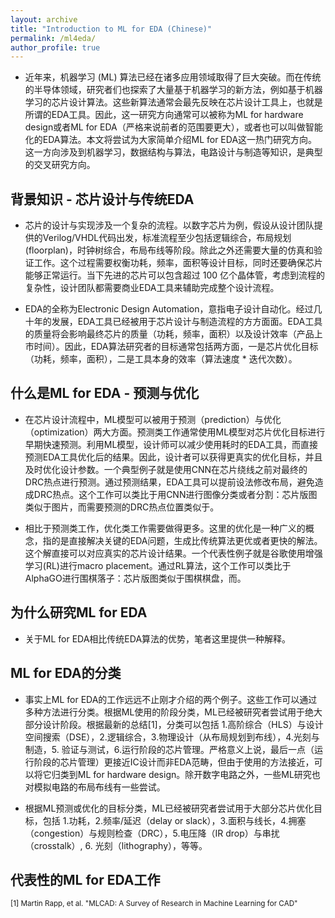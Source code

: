 ```yaml
---
layout: archive
title: "Introduction to ML for EDA (Chinese)"
permalink: /ml4eda/
author_profile: true
---
```


* 近年来，机器学习 (ML) 算法已经在诸多应用领域取得了巨大突破。而在传统的半导体领域，研究者们也探索了大量基于机器学习的新方法，例如基于机器学习的芯片设计算法。这些新算法通常会最先反映在芯片设计工具上，也就是所谓的EDA工具。因此，这一研究方向通常可以被称为ML for hardware design或者ML for EDA（严格来说前者的范围要更大），或者也可以叫做智能化的EDA算法。本文将尝试为大家简单介绍ML for EDA这一热门研究方向。这一方向涉及到机器学习，数据结构与算法，电路设计与制造等知识，是典型的交叉研究方向。

## 背景知识 - 芯片设计与传统EDA

* 芯片的设计与实现涉及一个复杂的流程。以数字芯片为例，假设从设计团队提供的Verilog/VHDL代码出发，标准流程至少包括逻辑综合，布局规划 (floorplan)，时钟树综合，布局布线等阶段。除此之外还需要大量的仿真和验证工作。这个过程需要权衡功耗，频率，面积等设计目标，同时还要确保芯片能够正常运行。当下先进的芯片可以包含超过 100 亿个晶体管，考虑到流程的复杂性，设计团队都需要商业EDA工具来辅助完成整个设计流程。

* EDA的全称为Electronic Design Automation，意指电子设计自动化。经过几十年的发展，EDA工具已经被用于芯片设计与制造流程的方方面面。EDA工具的质量将会影响最终芯片的质量（功耗，频率，面积）以及设计效率（产品上市时间）。因此，EDA算法研究者的目标通常包括两方面，一是芯片优化目标（功耗，频率，面积），二是工具本身的效率（算法速度 * 迭代次数）。

## 什么是ML for EDA - 预测与优化

* 在芯片设计流程中，ML模型可以被用于预测（prediction）与优化（optimization）两大方面。预测类工作通常使用ML模型对芯片优化目标进行早期快速预测。利用ML模型，设计师可以减少使用耗时的EDA工具，而直接预测EDA工具优化后的结果。因此，设计者可以获得更真实的优化目标，并且及时优化设计参数。一个典型例子就是使用CNN在芯片绕线之前对最终的DRC热点进行预测。通过预测结果，EDA工具可以提前设法修改布局，避免造成DRC热点。这个工作可以类比于用CNN进行图像分类或者分割：芯片版图类似于图片，而需要预测的DRC热点位置类似于。

* 相比于预测类工作，优化类工作需要做得更多。这里的优化是一种广义的概念，指的是直接解决关键的EDA问题，生成比传统算法更优或者更快的解法。这个解直接可以对应真实的芯片设计结果。一个代表性例子就是谷歌使用增强学习(RL)进行macro placement。通过RL算法，这个工作可以类比于AlphaGO进行围棋落子：芯片版图类似于围棋棋盘，而。

## 为什么研究ML for EDA

* 关于ML for EDA相比传统EDA算法的优势，笔者这里提供一种解释。

## ML for EDA的分类

* 事实上ML for EDA的工作远远不止刚才介绍的两个例子。这些工作可以通过多种方法进行分类。根据ML使用的阶段分类，ML已经被研究者尝试用于绝大部分设计阶段。根据最新的总结[1]，分类可以包括 1.高阶综合（HLS）与设计空间搜索（DSE），2.逻辑综合，3.物理设计（从布局规划到布线），4.光刻与制造，5. 验证与测试，6.运行阶段的芯片管理。严格意义上说，最后一点（运行阶段的芯片管理）更接近IC设计而非EDA范畴，但由于使用的方法接近，可以将它归类到ML for hardware design。除开数字电路之外，一些ML研究也对模拟电路的布局布线有一些尝试。

* 根据ML预测或优化的目标分类，ML已经被研究者尝试用于大部分芯片优化目标，包括 1.功耗，2.频率/延迟（delay or slack），3.面积与线长，4.拥塞（congestion）与规则检查（DRC），5.电压降（IR drop）与串扰（crosstalk）, 6. 光刻（lithography），等等。

## 代表性的ML for EDA工作

<sup> [1] Martin Rapp, et al. "MLCAD: A Survey of Research in Machine Learning for CAD" </sup>


